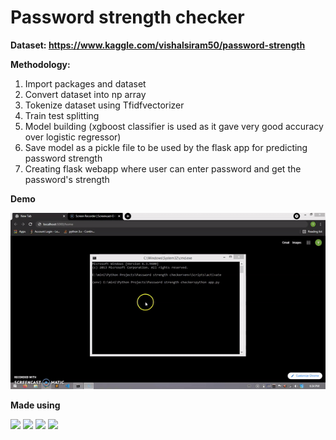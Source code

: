 # Password strength checker

**Dataset: https://www.kaggle.com/vishalsiram50/password-strength**

**Methodology:**
1. Import packages and dataset
2. Convert dataset into np array
3. Tokenize dataset using Tfidfvectorizer 
4. Train test splitting
5. Model building (xgboost classifier is used as it gave very good accuracy over logistic regressor)
6. Save model as a pickle file to be used by the flask app for predicting password strength
7. Creating flask webapp where user can enter password and get the password's strength

**Demo**

<img src="https://github.com/Yash4900/Python-projects/blob/master/Password%20strength%20checker/demo/demo.gif?raw=true" />

**Made using**


<span><img src="https://www.vectorlogo.zone/logos/python/python-ar21.svg" /></span>
<span><img src="https://www.vectorlogo.zone/logos/pocoo_flask/pocoo_flask-ar21.svg" /></span>
<span><img src="https://www.vectorlogo.zone/logos/jupyter/jupyter-ar21.svg" /></span>
<span><img src="https://www.vectorlogo.zone/logos/visualstudio_code/visualstudio_code-icon.svg" /></span>
